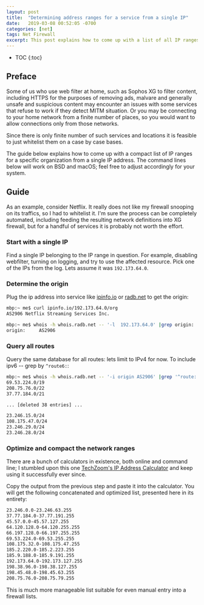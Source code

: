 ```yaml
---
layout: post
title:  "Determining address ranges for a service from a single IP"
date:   2019-03-08 00:52:05 -0700
categories: [net]
tags: Net Firewall
excerpt: This post explains how to come up with a list of all IP ranges used by the company or service for the purposes of configuring your firewall and webfilter exceptions.
---
```


* TOC
{:toc}

## Preface

Some of us who use web filter at home, such as Sophos XG to filter content, including HTTPS for the purposes of removing ads, malvare and generally unsafe and suspicious content may encounter an issues with some services that refuse to work if they detect MITM situation. 
Or you may be connecting to your home network from a finite number of places, so you would want to allow connections only from those networks.

Since there is only finite number of such services and locations it is feasible to just whitelist them on a case by case bases. 

The guide below explains how to come up with a compact list of IP ranges for a specific organization from a single IP address. The command lines below will work on BSD and macOS; feel free to adjust accordingly for your system.

## Guide

As an example, consider Netflix. It really does not like my firewall snooping on its traffics, so I had to whitelist it. I'm sure the process can be completely automated, including feeding the resulting network definitions into XG firewall, but for a handful of services it is probably not worth the effort. 


### Start with a single IP

Find a single IP belonging to the IP range in question. For example, disabling webfilter, turning on logging, and try to use the affected resource. Pick one of the IPs from the log. Lets assume it was `192.173.64.0`.

### Determine the origin 

Plug the ip address into service like [ipinfo.io](https://ipinfo.io) or [radb.net](https://www.radb.net) to get the origin: 

```bash
mbp:~ me$ curl ipinfo.io/192.173.64.0/org
AS2906 Netflix Streaming Services Inc.

mbp:~ me$ whois -h whois.radb.net -- '-l  192.173.64.0' |grep origin:
origin:     AS2906
```

### Query all routes
Query the same database for all routes: lets limit to IPv4 for now. To include ipv6 -- grep by `^route6:`: 

```bash
mbp:~ me$ whois -h whois.radb.net -- '-i origin AS2906' |grep '^route:' |sed -e 's/route:[[:space:]]*\(\S*\)/\1/'
69.53.224.0/19
208.75.76.0/22
37.77.184.0/21

... [deleted 38 entries] ... 

23.246.15.0/24
108.175.47.0/24
23.246.29.0/24
23.246.28.0/24
```

### Optimize and compact the network ranges

There are a bunch of calculators in existence, both online and command line; I stumbled upon this one [TechZoom's IP Address Calculator](https://www.techzoom.net/Tools/IPAddressCalculator) and keep using it successfully ever since.

Copy the output from the previous step and paste it into the calculator. You will get the following concatenated and optimized list, presented here in its entirety: 

```bash
23.246.0.0-23.246.63.255
37.77.184.0-37.77.191.255
45.57.0.0-45.57.127.255
64.120.128.0-64.120.255.255
66.197.128.0-66.197.255.255
69.53.224.0-69.53.255.255
108.175.32.0-108.175.47.255
185.2.220.0-185.2.223.255
185.9.188.0-185.9.191.255
192.173.64.0-192.173.127.255
198.38.96.0-198.38.127.255
198.45.48.0-198.45.63.255
208.75.76.0-208.75.79.255

```

This is much more manageable list suitable for even manual entry into a firewall lists.